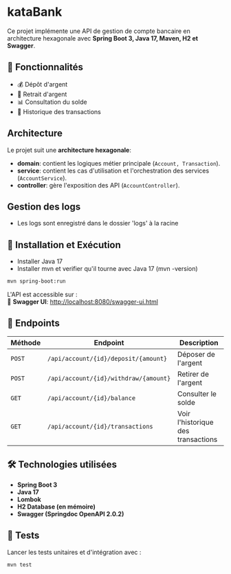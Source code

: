 # kataBank

Ce projet implémente une API de gestion de compte bancaire en architecture hexagonale avec **Spring Boot 3, Java 17, Maven, H2 et Swagger**.

## 📌 Fonctionnalités
- 💰 Dépôt d'argent
- 🏧 Retrait d'argent
- 📊 Consultation du solde
- 🔄 Historique des transactions

## Architecture
Le projet suit une **architecture hexagonale**:
- **domain**: contient les logiques métier principale (`Account, Transaction`).
- **service**: contient les cas d'utilisation et l'orchestration des services (`AccountService`).
- **controller**: gère l'exposition des API (`AccountController`).

## Gestion des logs
- Les logs sont enregistré dans le dossier 'logs' à la racine

## 🚀 Installation et Exécution
- Installer Java 17
- Installer mvn et verifier qu'il tourne avec Java 17 (mvn -version)
```bash
mvn spring-boot:run
```

L'API est accessible sur :  
📌 **Swagger UI**: [http://localhost:8080/swagger-ui.html](http://localhost:8080/swagger-ui.html)  

## 📂 Endpoints
| Méthode | Endpoint | Description |
|---------|---------|-------------|
| `POST` | `/api/account/{id}/deposit/{amount}` | Déposer de l'argent |
| `POST` | `/api/account/{id}/withdraw/{amount}` | Retirer de l'argent |
| `GET`  | `/api/account/{id}/balance` | Consulter le solde |
| `GET`  | `/api/account/{id}/transactions` | Voir l'historique des transactions |

## 🛠️ Technologies utilisées
- **Spring Boot 3**
- **Java 17**
- **Lombok**
- **H2 Database (en mémoire)**
- **Swagger (Springdoc OpenAPI 2.0.2)**

## 🧪 Tests
Lancer les tests unitaires et d'intégration avec :
```bash
mvn test
```
